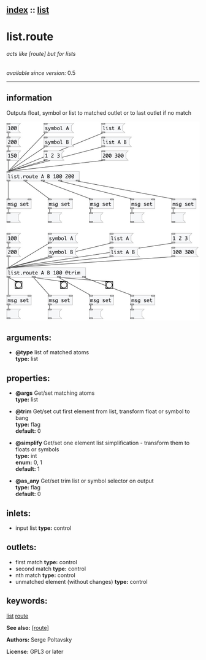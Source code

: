 [index](index.html) :: [list](category_list.html)
---

# list.route

###### acts like [route] but for lists

*available since version:* 0.5

---


## information
Outputs float, symbol or list to matched outlet or to last outlet if no
            match



[![example](../examples/img/list.route.jpg)](../examples/pd/list.route.pd)



## arguments:

* **@type**
list of matched atoms<br>
__type:__ list<br>





## properties:

* **@args** 
Get/set matching atoms<br>
__type:__ list<br>

* **@trim** 
Get/set cut first element from list, transform float or symbol to bang<br>
__type:__ flag<br>
__default:__ 0<br>

* **@simplify** 
Get/set one element list simplification - transform them to floats or symbols<br>
__type:__ int<br>
__enum:__ 0, 1<br>
__default:__ 1<br>

* **@as_any** 
Get/set trim list or symbol selector on output<br>
__type:__ flag<br>
__default:__ 0<br>



## inlets:

* input list 
__type:__ control<br>



## outlets:

* first match
__type:__ control<br>
* second match
__type:__ control<br>
* nth match
__type:__ control<br>
* unmatched element (without changes)
__type:__ control<br>



## keywords:

[list](keywords/list.html)
[route](keywords/route.html)



**See also:**
[\[route\]](route.html)




**Authors:** Serge Poltavsky




**License:** GPL3 or later






